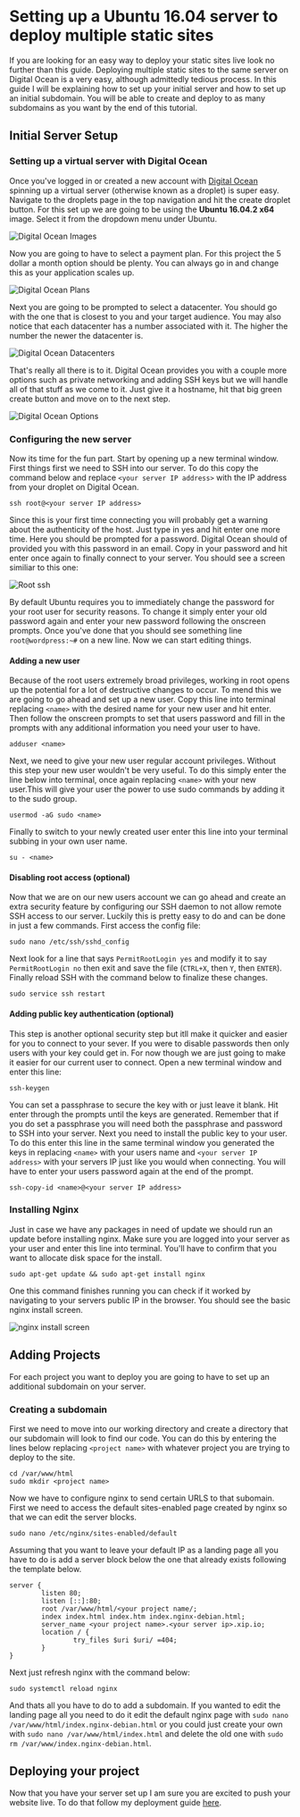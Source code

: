 # Setting up a Ubuntu 16.04 server to deploy multiple static sites

If you are looking for an easy way to deploy your static sites live look no further than this guide. Deploying multiple static sites to the same server on Digital Ocean is a very easy, although admittedly tedious process. In this guide I will be explaining how to set up your initial server and how to set up an initial subdomain. You will be able to create and deploy to as many subdomains as you want by the end of this tutorial. 

## Initial Server Setup
### Setting up a virtual server with Digital Ocean
Once you've logged in or created a new account with [Digital Ocean]('https://www.digitalocean.com/') spinning up a virtual server (otherwise known as a droplet) is super easy. Navigate to the droplets page in the top navigation and hit the create droplet button. For this set up we are going to be using the **Ubuntu 16.04.2 x64** image. Select it from the dropdown menu under Ubuntu.

![Digital Ocean Images](http://i.imgur.com/vha5P8m.png)

Now you are going to have to select a payment plan. For this project the 5 dollar a month option should be plenty. You can always go in and change this as your application scales up.

![Digital Ocean Plans](http://i.imgur.com/lXhXhlp.png)

Next you are going to be prompted to select a datacenter. You should go with the one that is closest to you and your target audience. You may also notice that each datacenter has a number associated with it. The higher the number the newer the datacenter is.

![Digital Ocean Datacenters](http://i.imgur.com/l4QD4ks.png)

That's really all there is to it. Digital Ocean provides you with a couple more options such as private networking and adding SSH keys but we will handle all of that stuff as we come to it. Just give it a hostname, hit that big green create button and move on to the next step.

![Digital Ocean Options](http://i.imgur.com/ADtkDBx.png)

### Configuring the new server
Now its time for the fun part. Start by opening up a new terminal window. First things first we need to SSH into our server. To do this copy the command below and replace `<your server IP address>` with the IP address from your droplet on Digital Ocean.

```shell
ssh root@<your server IP address>
```

Since this is your first time connecting you will probably get a warning about the authenticity of the host. Just type in yes and hit enter one more time. Here you should be prompted for a password. Digital Ocean should of provided you with this password in an email. Copy in your password and hit enter once again to finally connect to your server. You should see a screen similiar to this one: 

![Root ssh](http://i.imgur.com/OITGzLK.png)

By default Ubuntu requires you to immediately change the password for your root user for security reasons. To change it simply enter your old password again and enter your new password following the onscreen prompts. Once you've done that you should see something line `root@wordpress:~#` on a new line. Now we can start editing things.

#### Adding a new user
Because of the root users extremely broad privileges, working in root opens up the potential for a lot of destructive changes to occur. To mend this we are going to go ahead and set up a new user. Copy this line into terminal replacing `<name>` with the desired name for your new user and hit enter. Then follow the onscreen prompts to set that users password and fill in the prompts with any additional information you need your user to have.

```shell
adduser <name>
```

Next, we need to give your new user regular account privileges. Without this step your new user wouldn't be very useful. To do this simply enter the line below into terminal, once again replacing `<name>` with your new user.This will give your user the power to use sudo commands by adding it to the sudo group.

```shell 
usermod -aG sudo <name>
```

Finally to switch to your newly created user enter this line into your terminal subbing in your own user name.

```shell 
su - <name>
```

#### Disabling root access (optional)
Now that we are on our new users account we can go ahead and create an extra security feature by configuring our SSH daemon to not allow remote SSH access to our server. Luckily this is pretty easy to do and can be done in just a few commands. First access the config file:

```shell
sudo nano /etc/ssh/sshd_config
``` 

Next look for a line that says `PermitRootLogin yes` and modify it to say `PermitRootLogin no` then exit and save the file (`CTRL+X`, then `Y`, then `ENTER`). Finally reload SSH with the command below to finalize these changes.

```shell
sudo service ssh restart
```

#### Adding public key authentication (optional)
This step is another optional security step but itll make it quicker and easier for you to connect to your sever. If you were to disable passwords then only users with your key could get in. For now though we are just going to make it easier for our current user to connect. Open a new terminal window and enter this line: 

```shell
ssh-keygen
```

You can set a passphrase to secure the key with or just leave it blank. Hit enter through the prompts until the keys are generated. Remember that if you do set a passphrase you will need both the passphrase and password to SSH into your server. Next you need to install the public key to your user. To do this enter this line in the same terminal window you generated the keys in replacing `<name>` with your users name and `<your server IP address>` with your servers IP just like you would when connecting. You will have to enter your users password again at the end of the prompt.

```shell
ssh-copy-id <name>@<your server IP address> 
```

### Installing Nginx
Just in case we have any packages in need of update we should run an update before installing nginx. Make sure you are logged into your server as your user and enter this line into terminal. You'll have to confirm that you want to allocate disk space for the install. 

```shell
sudo apt-get update && sudo apt-get install nginx
```

One this command finishes running you can check if it worked by navigating to your servers public IP in the browser. You should see the basic nginx install screen.

![nginx install screen](http://i.imgur.com/gniYuwZ.png)

## Adding Projects

For each project you want to deploy you are going to have to set up an additional subdomain on your server.

### Creating a subdomain

First we need to move into our working directory and create a directory that our subdomain will look to find our code. You can do this by entering the lines below replacing `<project name>` with whatever project you are trying to deploy to the site.

```shell
cd /var/www/html
sudo mkdir <project name>
```

Now we have to configure nginx to send certain URLS to that subomain. First we need to access the default sites-enabled page created by nginx so that we can edit the server blocks.

```shell
sudo nano /etc/nginx/sites-enabled/default
```

Assuming that you want to leave your default IP as a landing page all you have to do is add a server block below the one that already exists following the template below. 


```shell
server {
        listen 80;
        listen [::]:80;
        root /var/www/html/<your project name/;
        index index.html index.htm index.nginx-debian.html;
        server_name <your project name>.<your server ip>.xip.io;
        location / {
                try_files $uri $uri/ =404;
        }
}
```

Next just refresh nginx with the command below:

```shell
sudo systemctl reload nginx
```

And thats all you have to do to add a subdomain. If you wanted to edit the landing page all you need to do it edit the default nginx page with `sudo nano /var/www/html/index.nginx-debian.html` or you could just create your own with `sudo nano /var/www/html/index.html` and delete the old one with `sudo rm /var/www/index.nginx-debian.html`.

## Deploying your project
Now that you have your server set up I am sure you are excited to push your website live. To do that follow my deployment guide [here](https://github.com/spencerlee200/blackjack). 



